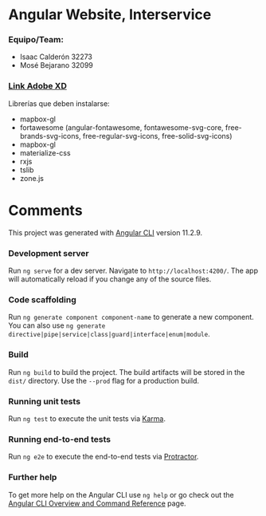 # Angular Website, Interservice

### Equipo/Team:
* Isaac Calderón 32273
* Mosé Bejarano 32099

### [Link Adobe XD](https://xd.adobe.com/view/5e497c3e-e68c-4ecf-a9f3-da8d53eec375-0b1a/)

Librerías que deben instalarse:
- mapbox-gl
- fortawesome (angular-fontawesome, fontawesome-svg-core, free-brands-svg-icons, free-regular-svg-icons, free-solid-svg-icons)
- mapbox-gl
- materialize-css
- rxjs
- tslib
- zone.js


# Comments

This project was generated with [Angular CLI](https://github.com/angular/angular-cli) version 11.2.9.

### Development server

Run `ng serve` for a dev server. Navigate to `http://localhost:4200/`. The app will automatically reload if you change any of the source files.

### Code scaffolding

Run `ng generate component component-name` to generate a new component. You can also use `ng generate directive|pipe|service|class|guard|interface|enum|module`.

### Build

Run `ng build` to build the project. The build artifacts will be stored in the `dist/` directory. Use the `--prod` flag for a production build.

### Running unit tests

Run `ng test` to execute the unit tests via [Karma](https://karma-runner.github.io).

### Running end-to-end tests

Run `ng e2e` to execute the end-to-end tests via [Protractor](http://www.protractortest.org/).

### Further help

To get more help on the Angular CLI use `ng help` or go check out the [Angular CLI Overview and Command Reference](https://angular.io/cli) page.
